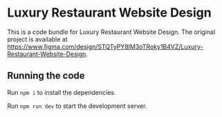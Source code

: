 
  # Luxury Restaurant Website Design

  This is a code bundle for Luxury Restaurant Website Design. The original project is available at https://www.figma.com/design/STQTyPY8lM3oTRoky1B4VZ/Luxury-Restaurant-Website-Design.

  ## Running the code

  Run `npm i` to install the dependencies.

  Run `npm run dev` to start the development server.
  
